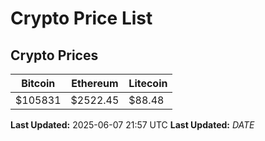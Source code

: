 # Crypto Price List

## Crypto Prices
| Bitcoin | Ethereum | Litecoin |
| ------- | -------- | -------- |
| $105831 | $2522.45 | $88.48 |
**Last Updated:** 2025-06-07 21:57 UTC
**Last Updated:** $DATE$
